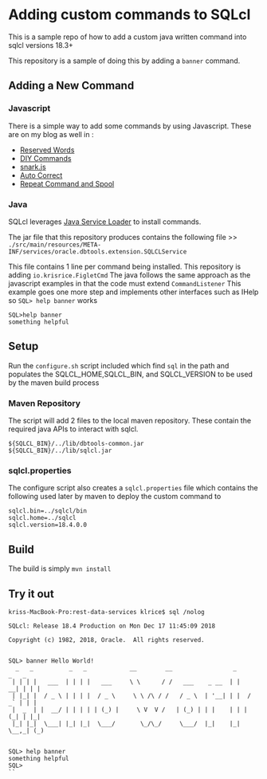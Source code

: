 # Adding custom commands to SQLcl

This is a sample repo of how to add a custom java written command into sqlcl versions 18.3+

This repository is a sample of doing this by adding a `banner` command.


## Adding a New Command
 
### Javascript 

There is a simple way to add some commands by using Javascript. These are on my blog as well in :

-	[Reserved Words](http://krisrice.io/2016-11-14-adding-reserved-command-in-sqlcl/)
-	[DIY Commands](http://krisrice.io/2016-03-04-diy-sqcl-commands/)
-	[snark.js](https://gist.github.com/krisrice/d8c7be3c7632dbee2aef)
-	[Auto Correct](https://gist.github.com/krisrice/ce9f5eb290a203ef1c12)
-	[Repeat Command and Spool](https://gist.github.com/krisrice/6066ca2a57fed8c1224af6b835662930)
	


### Java 
SQLcl leverages [Java Service Loader](https://docs.oracle.com/javase/7/docs/api/java/util/ServiceLoader.html) to install commands.

The jar file that this repository produces contains the following file >>
`./src/main/resources/META-INF/services/oracle.dbtools.extension.SQLCLService`


This file contains 1 line per command being installed. This repository is adding  `io.krisrice.FigletCmd` The java follows the same approach as the javascript examples in that the code must extend `CommandListener` This example goes one more step and  implements other interfaces such as IHelp so `SQL> help banner` works

```
SQL>help banner
something helpful

```


## Setup

Run the `configure.sh` script included which find `sql` in the path and populates the SQLCL\_HOME,SQLCL\_BIN, and SQLCL\_VERSION to be used by the maven build process

### Maven Repository
The script will add 2 files to the local maven repository. These contain the required java APIs to interact with sqlcl.

	${SQLCL_BIN}/../lib/dbtools-common.jar
	${SQLCL_BIN}/../lib/sqlcl.jar

### sqlcl.properties
The configure script also creates a `sqlcl.properties` file which contains the following used later by maven to deploy the custom command to 

	sqlcl.bin=../sqlcl/bin
	sqlcl.home=../sqlcl
	sqlcl.version=18.4.0.0
	
	

## Build
The build is simply `mvn install`


## Try it out

```
kriss-MacBook-Pro:rest-data-services klrice$ sql /nolog

SQLcl: Release 18.4 Production on Mon Dec 17 11:45:09 2018

Copyright (c) 1982, 2018, Oracle.  All rights reserved.


SQL> banner Hello World!
  _   _          _   _            __        __                 _       _   _
 | | | |   ___  | | | |   ___     \ \      / /   ___    _ __  | |   __| | | |
 | |_| |  / _ \ | | | |  / _ \     \ \ /\ / /   / _ \  | '__| | |  / _` | | |
 |  _  | |  __/ | | | | | (_) |     \ V  V /   | (_) | | |    | | | (_| | |_|
 |_| |_|  \___| |_| |_|  \___/       \_/\_/     \___/  |_|    |_|  \__,_| (_)


SQL> help banner
something helpful
SQL>
``
